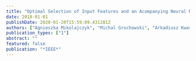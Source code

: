 ```yaml
---
title: "Optimal Selection of Input Features and an Acompanying Neural Network Structure for the Classification Purposes-Skin Lesions Case Study"
date: 2018-01-01
publishDate: 2020-01-20T15:59:09.431281Z
authors: ["Agnieszka Mikolajczyk", "Michal Grochowski", "Arkadiusz Kwasigroch"]
publication_types: ["1"]
abstract: ""
featured: false
publication: "*IEEE*"
---
```


